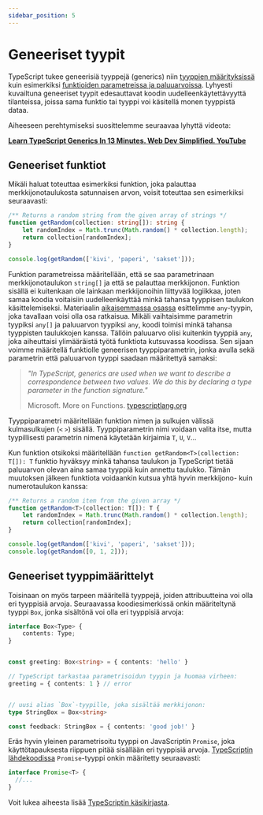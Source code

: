 ```yaml
---
sidebar_position: 5
---
```


# Geneeriset tyypit

TypeScript tukee geneerisiä tyyppejä (generics) niin [tyyppien määrityksissä](https://www.typescriptlang.org/docs/handbook/2/objects.html#generic-object-types) kuin esimerkiksi [funktioiden parametreissa ja paluuarvoissa](https://www.typescriptlang.org/docs/handbook/2/functions.html#generic-functions). Lyhyesti kuvailtuna geneeriset tyypit edesauttavat koodin uudelleenkäytettävyyttä tilanteissa, joissa sama funktio tai tyyppi voi käsitellä monen tyyppistä dataa.

Aiheeseen perehtymiseksi suosittelemme seuraavaa lyhyttä videota:

[**Learn TypeScript Generics In 13 Minutes. Web Dev Simplified. YouTube**](https://www.youtube.com/watch?v=EcCTIExsqmI)


## Geneeriset funktiot

Mikäli haluat toteuttaa esimerkiksi funktion, joka palauttaa merkkijonotaulukosta satunnaisen arvon, voisit toteuttaa sen esimerkiksi seuraavasti:

```ts
/** Returns a random string from the given array of strings */
function getRandom(collection: string[]): string {
    let randomIndex = Math.trunc(Math.random() * collection.length);
    return collection[randomIndex];
}

console.log(getRandom(['kivi', 'paperi', 'sakset']));
```

Funktion parametreissa määritellään, että se saa parametrinaan merkkijonotaulukon `string[]` ja että se palauttaa merkkijonon. Funktion sisällä ei kuitenkaan ole lainkaan merkkijonoihin liittyvää logiikkaa, joten samaa koodia voitaisiin uudelleenkäyttää minkä tahansa tyyppisen taulukon käsittelemiseksi. Materiaalin [aikaisemmassa osassa](./01-tyyppijarjestelma.md) esittelimme `any`-tyypin, joka tavallaan voisi olla osa ratkaisua. Mikäli vaihtaisimme parametrin tyypiksi `any[]` ja paluuarvon tyypiksi `any`, koodi toimisi minkä tahansa tyyppisten taulukkojen kanssa. Tällöin paluuarvo olisi kuitenkin tyyppiä `any`, joka aiheuttaisi ylimääräistä työtä funktiota kutsuvassa koodissa. Sen sijaan voimme määritellä funktiolle geneerisen tyyppiparametrin, jonka avulla sekä parametrin että paluuarvon tyyppi saadaan määritettyä samaksi:

> *"In TypeScript, generics are used when we want to describe a correspondence between two values. We do this by declaring a type parameter in the function signature."*
>
> Microsoft. More on Functions. [typescriptlang.org](https://www.typescriptlang.org/docs/handbook/2/functions.html#generic-functions)

Tyyppiparametri määritellään funktion nimen ja sulkujen välissä kulmasulkujen (`<` `>`) sisällä. Tyyppiparametrin nimi voidaan valita itse, mutta tyypillisesti parametrin nimenä käytetään kirjaimia `T`, `U`, `V`...

Kun funktion otsikoksi määritellään `function getRandom<T>(collection: T[]): T` funktio hyväksyy minkä tahansa taulukon ja TypeScript tietää paluuarvon olevan aina samaa tyyppiä kuin annettu taulukko. Tämän muutoksen jälkeen funktiota voidaankin kutsua yhtä hyvin merkkijono- kuin numerotaulukon kanssa:

```ts
/** Returns a random item from the given array */
function getRandom<T>(collection: T[]): T {
    let randomIndex = Math.trunc(Math.random() * collection.length);
    return collection[randomIndex];
}

console.log(getRandom(['kivi', 'paperi', 'sakset']));
console.log(getRandom([0, 1, 2]));
```


## Geneeriset tyyppimäärittelyt

Toisinaan on myös tarpeen määritellä tyyppejä, joiden attribuutteina voi olla eri tyyppisiä arvoja. Seuraavassa koodiesimerkissä onkin määriteltynä tyyppi `Box`, jonka sisältönä voi olla eri tyyppisiä arvoja:

```ts
interface Box<Type> {
    contents: Type;
}


const greeting: Box<string> = { contents: 'hello' }

// TypeScript tarkastaa parametrisoidun tyypin ja huomaa virheen:
greeting = { contents: 1 } // error


// uusi alias `Box`-tyypille, joka sisältää merkkijonon:
type StringBox = Box<string>

const feedback: StringBox = { contents: 'good job!' }
```

Eräs hyvin yleinen parametrisoitu tyyppi on JavaScriptin `Promise`, joka käyttötapauksesta riippuen pitää sisällään eri tyyppisiä arvoja. [TypeScriptin lähdekoodissa](https://github.com/microsoft/TypeScript/blob/main/src/lib/es5.d.ts) `Promise`-tyyppi onkin määritetty seuraavasti:

```ts
interface Promise<T> {
  //...
}
```

Voit lukea aiheesta lisää [TypeScriptin käsikirjasta](https://www.typescriptlang.org/docs/handbook/2/objects.html#generic-object-types).
